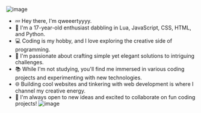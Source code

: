 ![image](https://github.com/qweeertyyyy/qweeertyyyy/assets/133780594/e2efacb5-b00c-489b-bc1b-fd6425d10f26)
- 💤 Hey there, I'm qweeertyyyy.
- 👀 I'm a 17-year-old enthusiast dabbling in Lua, JavaScript, CSS, HTML, and Python.
- 💻 Coding is my hobby, and I love exploring the creative side of programming.
- 🌟 I'm passionate about crafting simple yet elegant solutions to intriguing challenges.
- 📚 While I'm not studying, you'll find me immersed in various coding projects and experimenting with new technologies.
- 🌐 Building cool websites and tinkering with web development is where I channel my creative energy.
- 🚀 I'm always open to new ideas and excited to collaborate on fun coding projects!
![image](https://github.com/qweeertyyyy/qweeertyyyy/assets/133780594/da0144ed-7fbc-405b-a1e6-dea1d3a2bb9f)



